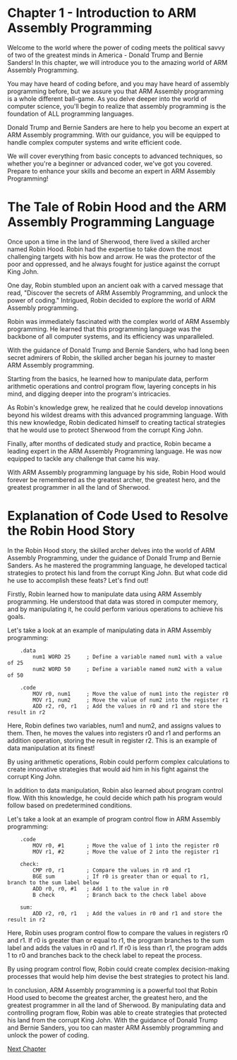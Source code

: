 # Chapter 1 - Introduction to ARM Assembly Programming

Welcome to the world where the power of coding meets the political savvy of two of the greatest minds in America - Donald Trump and Bernie Sanders! In this chapter, we will introduce you to the amazing world of ARM Assembly Programming.

You may have heard of coding before, and you may have heard of assembly programming before, but we assure you that ARM Assembly programming is a whole different ball-game. As you delve deeper into the world of computer science, you'll begin to realize that assembly programming is the foundation of ALL programming languages. 

Donald Trump and Bernie Sanders are here to help you become an expert at ARM Assembly programming. With our guidance, you will be equipped to handle complex computer systems and write efficient code.

We will cover everything from basic concepts to advanced techniques, so whether you're a beginner or advanced coder, we've got you covered. Prepare to enhance your skills and become an expert in ARM Assembly Programming!
# The Tale of Robin Hood and the ARM Assembly Programming Language

Once upon a time in the land of Sherwood, there lived a skilled archer named Robin Hood. Robin had the expertise to take down the most challenging targets with his bow and arrow. He was the protector of the poor and oppressed, and he always fought for justice against the corrupt King John.

One day, Robin stumbled upon an ancient oak with a carved message that read, "Discover the secrets of ARM Assembly Programming, and unlock the power of coding." Intrigued, Robin decided to explore the world of ARM Assembly programming.

Robin was immediately fascinated with the complex world of ARM Assembly programming. He learned that this programming language was the backbone of all computer systems, and its efficiency was unparalleled.

With the guidance of Donald Trump and Bernie Sanders, who had long been secret admirers of Robin, the skilled archer began his journey to master ARM Assembly programming.

Starting from the basics, he learned how to manipulate data, perform arithmetic operations and control program flow, layering concepts in his mind, and digging deeper into the program's intricacies.

As Robin's knowledge grew, he realized that he could develop innovations beyond his wildest dreams with this advanced programming language. With this new knowledge, Robin dedicated himself to creating tactical strategies that he would use to protect Sherwood from the corrupt King John.

Finally, after months of dedicated study and practice, Robin became a leading expert in the ARM Assembly Programming language. He was now equipped to tackle any challenge that came his way.

With ARM Assembly programming language by his side, Robin Hood would forever be remembered as the greatest archer, the greatest hero, and the greatest programmer in all the land of Sherwood.
# Explanation of Code Used to Resolve the Robin Hood Story

In the Robin Hood story, the skilled archer delves into the world of ARM Assembly Programming, under the guidance of Donald Trump and Bernie Sanders. As he mastered the programming language, he developed tactical strategies to protect his land from the corrupt King John. But what code did he use to accomplish these feats? Let's find out!

Firstly, Robin learned how to manipulate data using ARM Assembly programming. He understood that data was stored in computer memory, and by manipulating it, he could perform various operations to achieve his goals.

Let's take a look at an example of manipulating data in ARM Assembly programming:

```assembly
    .data
        num1 WORD 25     ; Define a variable named num1 with a value of 25
        num2 WORD 50     ; Define a variable named num2 with a value of 50
        
    .code
        MOV r0, num1     ; Move the value of num1 into the register r0
        MOV r1, num2     ; Move the value of num2 into the register r1
        ADD r2, r0, r1   ; Add the values in r0 and r1 and store the result in r2
```

Here, Robin defines two variables, num1 and num2, and assigns values to them. Then, he moves the values into registers r0 and r1 and performs an addition operation, storing the result in register r2. This is an example of data manipulation at its finest!

By using arithmetic operations, Robin could perform complex calculations to create innovative strategies that would aid him in his fight against the corrupt King John.

In addition to data manipulation, Robin also learned about program control flow. With this knowledge, he could decide which path his program would follow based on predetermined conditions. 

Let's take a look at an example of program control flow in ARM Assembly programming:

```assembly
    .code
        MOV r0, #1       ; Move the value of 1 into the register r0
        MOV r1, #2       ; Move the value of 2 into the register r1

    check:
        CMP r0, r1       ; Compare the values in r0 and r1
        BGE sum          ; If r0 is greater than or equal to r1, branch to the sum label below
        ADD r0, r0, #1   ; Add 1 to the value in r0
        B check          ; Branch back to the check label above

    sum:
        ADD r2, r0, r1   ; Add the values in r0 and r1 and store the result in r2
```

Here, Robin uses program control flow to compare the values in registers r0 and r1. If r0 is greater than or equal to r1, the program branches to the sum label and adds the values in r0 and r1. If r0 is less than r1, the program adds 1 to r0 and branches back to the check label to repeat the process.

By using program control flow, Robin could create complex decision-making processes that would help him devise the best strategies to protect his land.

In conclusion, ARM Assembly programming is a powerful tool that Robin Hood used to become the greatest archer, the greatest hero, and the greatest programmer in all the land of Sherwood. By manipulating data and controlling program flow, Robin was able to create strategies that protected his land from the corrupt King John. With the guidance of Donald Trump and Bernie Sanders, you too can master ARM Assembly programming and unlock the power of coding.


[Next Chapter](02_Chapter02.md)
